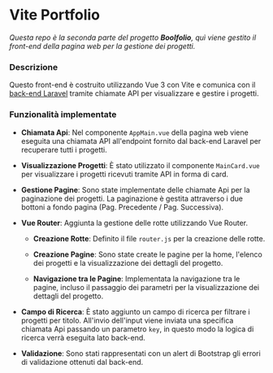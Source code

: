# Vite Portfolio

_Questa repo è la seconda parte del progetto **Boolfolio**, quì viene gestito il front-end della pagina web per la gestione dei progetti._

### Descrizione

Questo front-end è costruito utilizzando Vue 3 con Vite e comunica con il [back-end Laravel](https://github.com/Luigi-Iorio/laravel-api.git) tramite chiamate API per visualizzare e gestire i progetti.

### Funzionalità implementate

- **Chiamata Api**: Nel componente `AppMain.vue` della pagina web viene eseguita una chiamata API all'endpoint fornito dal back-end Laravel per recuperare tutti i progetti.

- **Visualizzazione Progetti**: È stato utilizzato il componente `MainCard.vue` per visualizzare i progetti ricevuti tramite API in forma di card.

- **Gestione Pagine**: Sono state implementate delle chiamate Api per la paginazione dei progetti. La paginazione è gestita attraverso i due bottoni a fondo pagina (Pag. Precedente / Pag. Successiva).

- **Vue Router**: Aggiunta la gestione delle rotte utilizzando Vue Router.

  - **Creazione Rotte**: Definito il file `router.js` per la creazione delle rotte.

  - **Creazione Pagine**: Sono state create le pagine per la home, l'elenco dei progetti e la visualizzazione dei dettagli del progetto.

  - **Navigazione tra le Pagine**: Implementata la navigazione tra le pagine, incluso il passaggio dei parametri per la visualizzazione dei dettagli del progetto.

- **Campo di Ricerca**: È stato aggiunto un campo di ricerca per filtrare i progetti per titolo. All'invio dell'input viene inviata una specifica chiamata Api passando un parametro `key`, in questo modo la logica di ricerca verrà eseguita lato back-end.

- **Validazione**: Sono stati rappresentati con un alert di Bootstrap gli errori di validazione ottenuti dal back-end.
